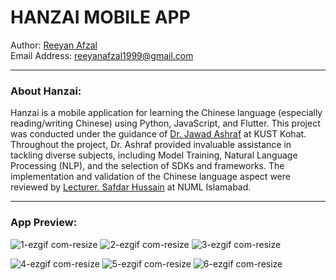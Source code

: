 # HANZAI MOBILE APP

Author: [Reeyan Afzal](https://www.linkedin.com/in/reeyan-afzal/) \
Email Address: reeyanafzal1999@gmail.com

---

### About Hanzai: 
Hanzai is a mobile application for learning the Chinese language (especially reading/writing Chinese) using Python, JavaScript, and Flutter. This project was conducted under the guidance of [Dr. Jawad Ashraf](https://www.kust.edu.pk/kust/index.php/fcomp/285-dr-jawad-ashraf) at KUST Kohat. Throughout the project, Dr. Ashraf provided invaluable assistance in tackling diverse subjects, including Model Training, Natural Language Processing (NLP), and the selection of SDKs and frameworks. The implementation and validation of the Chinese language aspect were reviewed by [Lecturer. Safdar Hussain](https://www.numl.edu.pk/faculty/203) at NUML Islamabad.

---

### App Preview:


![1-ezgif com-resize](https://github.com/user-attachments/assets/1a851f55-9502-4201-ad80-fccb627c0c2c)  ![2-ezgif com-resize](https://github.com/user-attachments/assets/96be4681-95ad-475a-9e17-5cbbd7b1fbac)  ![3-ezgif com-resize](https://github.com/user-attachments/assets/ec512c8e-8818-476f-a342-546dceaead82)

![4-ezgif com-resize](https://github.com/user-attachments/assets/610bc22f-fa19-41f1-a047-019bfdbb0898)  ![5-ezgif com-resize](https://github.com/user-attachments/assets/6ee359a9-2952-45eb-81ce-66c349baf6cb)  ![6-ezgif com-resize](https://github.com/user-attachments/assets/b1157a4a-d363-4da5-a36b-7d7d2283bd1e)

